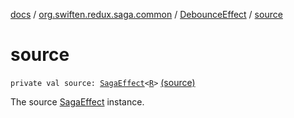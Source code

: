 [docs](../../index.md) / [org.swiften.redux.saga.common](../index.md) / [DebounceEffect](index.md) / [source](./source.md)

# source

`private val source: `[`SagaEffect`](../-saga-effect/index.md)`<`[`R`](index.md#R)`>` [(source)](https://github.com/protoman92/KotlinRedux/tree/master/common/common-saga/src/main/kotlin/org/swiften/redux/saga/common/DebounceEffect.kt#L16)

The source [SagaEffect](../-saga-effect/index.md) instance.

